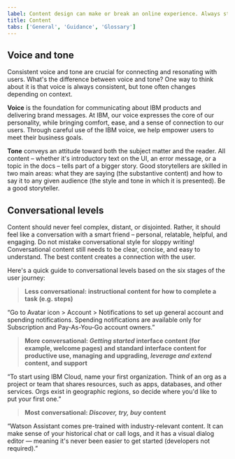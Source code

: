 ```yaml
---
label: Content design can make or break an online experience. Always strive for writing that is clear, concise, and on-brand.
title: Content
tabs: ['General', 'Guidance', 'Glossary']
---
```


## Voice and tone

Consistent voice and tone are crucial for connecting and resonating with users. What's the difference between voice and tone? One way to think about it is that voice is always consistent, but tone often changes depending on context.

**Voice** is the foundation for communicating about IBM products and delivering brand messages. At IBM, our voice expresses the core of our personality, while bringing comfort, ease, and a sense of connection to our users. Through careful use of the IBM voice, we help empower users to meet their business goals. 

**Tone** conveys an attitude toward both the subject matter and the reader. All content – whether it's introductory text on the UI, an error message, or a topic in the docs – tells part of a bigger story. Good storytellers are skilled in two main areas: what they are saying (the substantive content) and how to say it to any given audience (the style and tone in which it is presented). Be a good storyteller.

## Conversational levels

Content should never feel complex, distant, or disjointed. Rather, it should feel like a conversation with a smart friend – personal, relatable, helpful, and engaging. Do not mistake conversational style for sloppy writing! Conversational content still needs to be clear, concise, and easy to understand. The best content creates a connection with the user.

Here's a quick guide to conversational levels based on the six stages of the user journey:

> **Less conversational: instructional content for how to complete a task (e.g. steps)**

“Go to Avatar icon > Account > Notifications to set up general account and spending notifications. Spending notifications are available only for Subscription and Pay-As-You-Go account owners.”

> **More conversational: _Getting started_ interface content (for example, welcome pages) and standard interface content for productive use, managing and upgrading, _leverage and extend_ content, and support**

“To start using IBM Cloud, name your first organization. Think of an org as a project or team that shares resources, such as apps, databases, and other services. Orgs exist in geographic regions, so decide where you'd like to put your first one.”

> **Most conversational: _Discover, try, buy_ content**

“Watson Assistant comes pre-trained with industry-relevant content. It can make sense of your historical chat or call logs, and it has a visual dialog editor — meaning it's never been easier to get started (developers not required).”